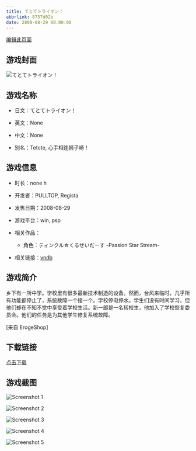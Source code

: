 ```yaml
---
title: てとてトライオン！
abbrlink: 8757d02b
date: 2008-08-29 00:00:00
---
```

[编辑此页面](https://github.com/ACG-3/ADV3-source/blob/main/source/_posts/games/%E3%81%A6%E3%81%A8%E3%81%A6%E3%83%88%E3%83%A9%E3%82%A4%E3%82%AA%E3%83%B3%EF%BC%81.md)

## 游戏封面

![てとてトライオン！](https%3A//pan.timero.xyz/onedrive/img_lib_001/%E3%81%A6%E3%81%A8%E3%81%A6%E3%83%88%E3%83%A9%E3%82%A4%E3%82%AA%E3%83%B3%EF%BC%81_cover.avif)


## 游戏名称

- 日文：てとてトライオン！
- 英文：None
- 中文：None

- 别名：Tetote, 心手相连狮子崎！


## 游戏信息

- 时长：none h
- 开发者：PULLTOP, Regista
- 发售日期：2008-08-29
- 游戏平台：win, psp
- 相关作品：
   - 角色：ティンクル☆くるせいだーす -Passion Star Stream-

- 相关链接：[vndb](https://vndb.org/v892)


## 游戏简介

乡下有一所中学。学校里有很多最新技术制造的设备。然而，台风来临时，几乎所有功能都停止了，系统故障一个接一个。学校停电停水。学生们没有时间学习，但他们却在不知不觉中享受着学校生活。新一郎是一名转校生，他加入了学校恢复委员会。他们的任务是为其他学生修复系统故障。

[来自 ErogeShop］


## 下载链接

[点击下载](https://pan.timero.xyz/onedrive/adv_lib_001/%E3%81%A6%E3%81%A8%E3%81%A6%E3%83%88%E3%83%A9%E3%82%A4%E3%82%AA%E3%83%B3%EF%BC%81)


## 游戏截图


![Screenshot 1](https%3A//pan.timero.xyz/onedrive/img_lib_001/%E3%81%A6%E3%81%A8%E3%81%A6%E3%83%88%E3%83%A9%E3%82%A4%E3%82%AA%E3%83%B3%EF%BC%81_Screenshot_1.avif)

![Screenshot 2](https%3A//pan.timero.xyz/onedrive/img_lib_001/%E3%81%A6%E3%81%A8%E3%81%A6%E3%83%88%E3%83%A9%E3%82%A4%E3%82%AA%E3%83%B3%EF%BC%81_Screenshot_2.avif)

![Screenshot 3](https%3A//pan.timero.xyz/onedrive/img_lib_001/%E3%81%A6%E3%81%A8%E3%81%A6%E3%83%88%E3%83%A9%E3%82%A4%E3%82%AA%E3%83%B3%EF%BC%81_Screenshot_3.avif)

![Screenshot 4](https%3A//pan.timero.xyz/onedrive/img_lib_001/%E3%81%A6%E3%81%A8%E3%81%A6%E3%83%88%E3%83%A9%E3%82%A4%E3%82%AA%E3%83%B3%EF%BC%81_Screenshot_4.avif)

![Screenshot 5](https%3A//pan.timero.xyz/onedrive/img_lib_001/%E3%81%A6%E3%81%A8%E3%81%A6%E3%83%88%E3%83%A9%E3%82%A4%E3%82%AA%E3%83%B3%EF%BC%81_Screenshot_5.avif)

